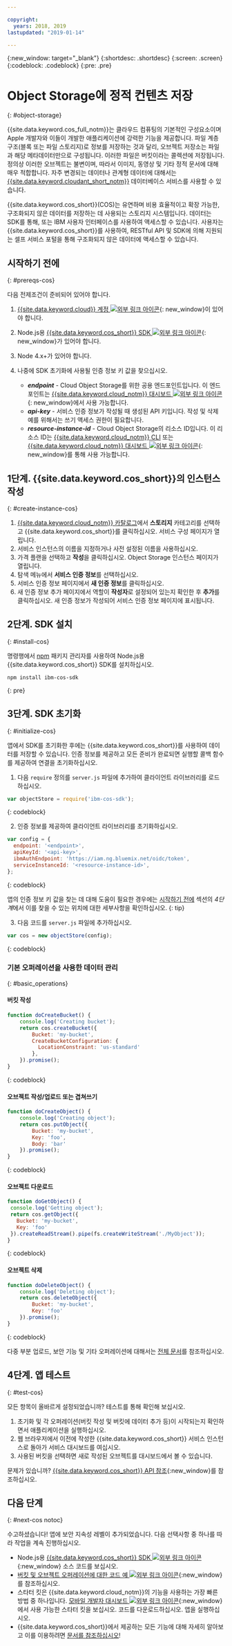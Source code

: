 ```yaml
---

copyright:
  years: 2018, 2019
lastupdated: "2019-01-14"

---
```

{:new_window: target="_blank"}
{:shortdesc: .shortdesc}
{:screen: .screen}
{:codeblock: .codeblock}
{:pre: .pre}

# Object Storage에 정적 컨텐츠 저장
{: #object-storage}

<!-- Sample Code for the SDK: https://github.com/ibm/ibm-cos-sdk-js#example-code -->

<!-- More sample code: https://cloud.ibm.com/docs/services/cloud-object-storage/libraries/node.html#using-node-js -->

<!-- Object storage tutorial under the Storing and sharing data topicgroup:
https://cloud.ibm.com/docs/services/cloud-object-storage/about-cos.html#about-ibm-cloud-object-storage -->

{{site.data.keyword.cos_full_notm}}는 클라우드 컴퓨팅의 기본적인 구성요소이며 Apple 개발자와 이들이 개발한 애플리케이션에 강력한 기능을 제공합니다. 파일 계층 구조(블록 또는 파일 스토리지)로 정보를 저장하는 것과 달리, 오브젝트 저장소는 파일과 해당 메타데이터만으로 구성됩니다. 이러한 파일은 버킷이라는 콜렉션에 저장됩니다. 정의상 이러한 오브젝트는 불변이며, 따라서 이미지, 동영상 및 기타 정적 문서에 대해 매우 적합합니다. 자주 변경되는 데이터나 관계형 데이터에 대해서는 [{{site.data.keyword.cloudant_short_notm}}](/docs/node/cloudant.html) 데이터베이스 서비스를 사용할 수 있습니다.

{{site.data.keyword.cos_short}}(COS)는 유연하며 비용 효율적이고 확장 가능한, 구조화되지 않은 데이터를 저장하는 데 사용되는 스토리지 시스템입니다. 데이터는 SDK를 통해, 또는 IBM 사용자 인터페이스를 사용하여 액세스할 수 있습니다. 사용자는 {{site.data.keyword.cos_short}}를 사용하여, RESTful API 및 SDK에 의해 지원되는 셀프 서비스 포털을 통해 구조화되지 않은 데이터에 액세스할 수 있습니다.

## 시작하기 전에
{: #prereqs-cos}

다음 전제조건이 준비되어 있어야 합니다.
1. [{{site.data.keyword.cloud}} 계정 ![외부 링크 아이콘](../icons/launch-glyph.svg "외부 링크 아이콘")](https://cloud.ibm.com/registration/?target=%2Fdeveloper%2Fappservice%2Fcreate-app){: new_window}이 있어야 합니다.
2. Node.js용 [{{site.data.keyword.cos_short}} SDK ![외부 링크 아이콘](../icons/launch-glyph.svg "외부 링크 아이콘")](https://github.com/ibm/ibm-cos-sdk-js){: new_window}가 있어야 합니다.
3. Node 4.x+가 있어야 합니다.
4. 나중에 SDK 초기화에 사용될 인증 정보 키 값을 찾으십시오.

    * _**endpoint**_ - Cloud Object Storage를 위한 공용 엔드포인트입니다. 이 엔드포인트는 [{{site.data.keyword.cloud_notm}} 대시보드 ![외부 링크 아이콘](../icons/launch-glyph.svg "외부 링크 아이콘")](https://cloud.ibm.com/dashboard/apps){: new_window}에서 사용 가능합니다.
    * _**api-key**_ - 서비스 인증 정보가 작성될 때 생성된 API 키입니다. 작성 및 삭제 예를 위해서는 쓰기 액세스 권한이 필요합니다.
    * _**resource-instance-id**_ - Cloud Object Storage의 리소스 ID입니다. 이 리소스 ID는 [{{site.data.keyword.cloud_notm}} CLI](/docs/cli/index.html) 또는 [{{site.data.keyword.cloud_notm}} 대시보드 ![외부 링크 아이콘](../icons/launch-glyph.svg "외부 링크 아이콘")](https://cloud.ibm.com/dashboard/apps){: new_window}를 통해 사용 가능합니다.

## 1단계. {{site.data.keyword.cos_short}}의 인스턴스 작성
{: #create-instance-cos}

1. [{{site.data.keyword.cloud_notm}} 카탈로그](https://cloud.ibm.com/catalog/)에서 **스토리지** 카테고리를 선택하고 {{site.data.keyword.cos_short}}를 클릭하십시오. 서비스 구성 페이지가 열립니다.
2. 서비스 인스턴스의 이름을 지정하거나 사전 설정된 이름을 사용하십시오.
3. 가격 플랜을 선택하고 **작성**을 클릭하십시오. Object Storage 인스턴스 페이지가 열립니다.
4. 탐색 메뉴에서 **서비스 인증 정보**를 선택하십시오.
5. 서비스 인증 정보 페이지에서 **새 인증 정보**를 클릭하십시오.
6. 새 인증 정보 추가 페이지에서 역할이 **작성자**로 설정되어 있는지 확인한 후 **추가**를 클릭하십시오. 새 인증 정보가 작성되어 서비스 인증 정보 페이지에 표시됩니다.

## 2단계. SDK 설치
{: #install-cos}

명령행에서 [npm](https://nodejs.org/) 패키지 관리자를 사용하여 Node.js용 {{site.data.keyword.cos_short}} SDK를 설치하십시오.
```
npm install ibm-cos-sdk
```
{: pre}

## 3단계. SDK 초기화
{: #initialize-cos}

앱에서 SDK를 초기화한 후에는 {{site.data.keyword.cos_short}}를 사용하여 데이터를 저장할 수 있습니다. 인증 정보를 제공하고 모든 준비가 완료되면 실행할 콜백 함수를 제공하여 연결을 초기화하십시오.

1. 다음 `require` 정의를 `server.js` 파일에 추가하여 클라이언트 라이브러리를 로드하십시오.
  ```js
  var objectStore = require('ibm-cos-sdk');
  ```
  {: codeblock}

2. 인증 정보를 제공하여 클라이언트 라이브러리를 초기화하십시오.
  ```js
  var config = {
    endpoint: '<endpoint>',
    apiKeyId: '<api-key>',
    ibmAuthEndpoint: 'https://iam.ng.bluemix.net/oidc/token',
    serviceInstanceId: '<resource-instance-id>',
  };
  ```
  {: codeblock}

  앱의 인증 정보 키 값을 찾는 데 대해 도움이 필요한 경우에는 [시작하기 전에](/docs/node/object_storage.html#prereqs-cos) 섹션의 *4단계*에서 이를 찾을 수 있는 위치에 대한 세부사항을 확인하십시오.
  {: tip}

3. 다음 코드를 `server.js` 파일에 추가하십시오.
  ```js
  var cos = new objectStore(config);
  ```
  {: codeblock}

### 기본 오퍼레이션을 사용한 데이터 관리
{: #basic_operations}
<!--Borrowed from https://github.com/ibm/ibm-cos-sdk-js#example-code-->

#### 버킷 작성
```js
function doCreateBucket() {
    console.log('Creating bucket');
    return cos.createBucket({
        Bucket: 'my-bucket',
        CreateBucketConfiguration: {
          LocationConstraint: 'us-standard'
        },
    }).promise();
}
```
{: codeblock}

#### 오브젝트 작성/업로드 또는 겹쳐쓰기
```js
function doCreateObject() {
    console.log('Creating object');
    return cos.putObject({
        Bucket: 'my-bucket',
        Key: 'foo',
        Body: 'bar'
    }).promise();
}
```
{: codeblock}

#### 오브젝트 다운로드
<!-- Verify this snippet with Nick when he returns from vacation -->
```js
function doGetObject() {
 console.log('Getting object');
 return cos.getObject({
   Bucket: 'my-bucket',
   Key: 'foo'
 }).createReadStream().pipe(fs.createWriteStream('./MyObject'));
}
```
{: codeblock}

#### 오브젝트 삭제
```js
function doDeleteObject() {
    console.log('Deleting object');
    return cos.deleteObject({
        Bucket: 'my-bucket',
        Key: 'foo'
    }).promise();
}
```
{: codeblock}

다중 부분 업로드, 보안 기능 및 기타 오퍼레이션에 대해서는 [전체 문서](/docs/services/cloud-object-storage/libraries/node.html#using-node-js)를 참조하십시오.

## 4단계. 앱 테스트
{: #test-cos}

모든 항목이 올바르게 설정되었습니까? 테스트를 통해 확인해 보십시오.

1. 초기화 및 각 오퍼레이션(버킷 작성 및 버킷에 데이터 추가 등)이 시작되는지 확인하면서 애플리케이션을 실행하십시오.
2. 웹 브라우저에서 이전에 작성한 {{site.data.keyword.cos_short}} 서비스 인스턴스로 돌아가 서비스 대시보드를 여십시오.
3. 사용된 버킷을 선택하면 새로 작성된 오브젝트를 대시보드에서 볼 수 있습니다.

문제가 있습니까? [{{site.data.keyword.cos_short}} API 참조](/docs/services/cloud-object-storage/api-reference/about-api.html){:new_window}를 참조하십시오.

## 다음 단계
{: #next-cos notoc}

수고하셨습니다! 앱에 보안 지속성 레벨이 추가되었습니다. 다음 선택사항 중 하나를 따라 작업을 계속 진행하십시오.

* Node.js용 [{{site.data.keyword.cos_short}} SDK ![외부 링크 아이콘](../icons/launch-glyph.svg "외부 링크 아이콘")](https://github.com/ibm/ibm-cos-sdk-js){:new_window} 소스 코드를 보십시오.
* [버킷 및 오브젝트 오퍼레이션에 대한 코드 예 ![외부 링크 아이콘](../icons/launch-glyph.svg "외부 링크 아이콘")](https://github.com/ibm/ibm-cos-sdk-js#example-code){:new_window}를 참조하십시오.
* 스타터 킷은 {{site.data.keyword.cloud_notm}}의 기능을 사용하는 가장 빠른 방법 중 하나입니다. [모바일 개발자 대시보드 ![외부 링크 아이콘](../icons/launch-glyph.svg "외부 링크 아이콘")](https://cloud.ibm.com/developer/mobile/dashboard){:new_window}에서 사용 가능한 스타터 킷을 보십시오. 코드를 다운로드하십시오. 앱을 실행하십시오.
* {{site.data.keyword.cos_short}}에서 제공하는 모든 기능에 대해 자세히 알아보고 이를 이용하려면 [문서를 참조하십시오](/docs/services/cloud-object-storage/about-cos.html)!
